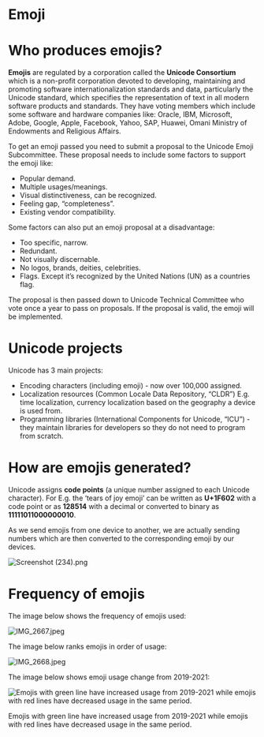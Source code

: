 # Emoji

# Who produces emojis?

**Emojis** are regulated by a corporation called the **Unicode Consortium** which is a non-profit corporation devoted to developing, maintaining and promoting software internationalization standards and data, particularly the Unicode standard, which specifies the representation of text in all modern software products and standards. They have voting members which include some software and hardware companies like: Oracle, IBM, Microsoft, Adobe, Google, Apple, Facebook, Yahoo, SAP, Huawei, Omani Ministry of Endowments and Religious Affairs.

To get an emoji passed you need to submit a proposal to the Unicode Emoji Subcommittee. These proposal needs to include some factors to support the emoji like:

- Popular demand.
- Multiple usages/meanings.
- Visual distinctiveness, can be recognized.
- Feeling gap, “completeness”.
- Existing vendor compatibility.

Some factors can also put an emoji proposal at a disadvantage:

- Too specific, narrow.
- Redundant.
- Not visually discernable.
- No logos, brands, deities, celebrities.
- Flags. Except it’s recognized by the United Nations (UN) as a countries flag.

The proposal is then passed down to Unicode Technical Committee who vote once a year to pass on proposals. If the proposal is valid, the emoji will be implemented.

# Unicode projects

Unicode has 3 main projects:

- Encoding characters (including emoji) - now over 100,000 assigned.
- Localization resources (Common Locale Data Repository, “CLDR”) E.g. time localization, currency localization based on the geography a device is used from.
- Programming libraries (International Components for Unicode, “ICU”) - they maintain libraries for developers so they do not need to program from scratch.

# How are emojis generated?

Unicode assigns **code points** (a unique number assigned to each Unicode character). For E.g. the ‘tears of joy emoji’ can be written as **U+1F602** with a code point or as **128514** with a decimal or converted to binary as **11111011000000010**. 

As we send emojis from one device to another, we are actually sending numbers which are then converted to the corresponding emoji by our devices.

![Screenshot (234).png](Emoji%209e7d30169a1842ff96d347943ec42c6c/Screenshot_(234).png)

# Frequency of emojis

The image below shows the frequency of emojis used:

![IMG_2667.jpeg](Emoji%209e7d30169a1842ff96d347943ec42c6c/IMG_2667.jpeg)

The image below ranks emojis in order of usage:

![IMG_2668.jpeg](Emoji%209e7d30169a1842ff96d347943ec42c6c/IMG_2668.jpeg)

The image below shows emoji usage change from 2019-2021:

![Emojis with green line have increased usage from 2019-2021 while emojis with red lines have decreased usage in the same period.](Emoji%209e7d30169a1842ff96d347943ec42c6c/IMG_2669.jpeg)

Emojis with green line have increased usage from 2019-2021 while emojis with red lines have decreased usage in the same period.